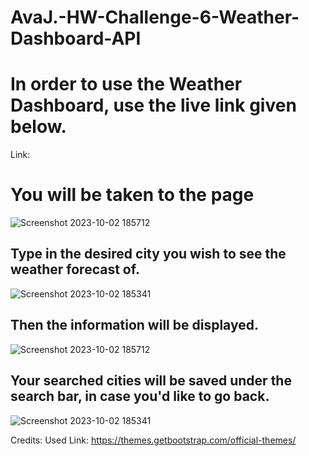# AvaJ.-HW-Challenge-6-Weather-Dashboard-API

# In order to use the Weather Dashboard, use the live link given below.
Link:


# You will be taken to the page
![Screenshot 2023-10-02 185712](https://github.com/afj511/AvaJ.-HW-Challenge-6-Weather-Dashboard-API/assets/143137596/3b52d64d-e3d8-41f3-8046-9ef424f8f911)


## Type in the desired city you wish to see the weather forecast of.

![Screenshot 2023-10-02 185341](https://github.com/afj511/AvaJ.-HW-Challenge-6-Weather-Dashboard-API/assets/143137596/5c646b0e-a758-45b8-81e3-8dfbd3d9f4be)

## Then the information will be displayed.

![Screenshot 2023-10-02 185712](https://github.com/afj511/AvaJ.-HW-Challenge-6-Weather-Dashboard-API/assets/143137596/bedd347d-da1c-4679-a62f-8c83c197934e)

## Your searched cities will be saved under the search bar, in case you'd like to go back.

![Screenshot 2023-10-02 185341](https://github.com/afj511/AvaJ.-HW-Challenge-6-Weather-Dashboard-API/assets/143137596/bf05d9d4-e18c-4a36-9da4-23769cdb8352)


Credits: Used Link: https://themes.getbootstrap.com/official-themes/





